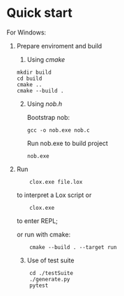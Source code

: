 # Quick start
For Windows:
1. Prepare enviroment and build
   1. Using *cmake*

    ```
    mkdir build
    cd build
    cmake ..
    cmake --build .
    ```

    2. Using *nob.h*

        Bootstrap nob:
        ```
        gcc -o nob.exe nob.c
        ```
        Run nob.exe to build project
        ```
        nob.exe
        ```

2. Run
    ```
        clox.exe file.lox
    ```
      to interpret a Lox script 
      or
    ```
        clox.exe
    ```
      to enter REPL;
    
      or run with cmake:
    ```
        cmake --build . --target run
    ```
    
    3. Use of test suite
    ``` console
        cd ./testSuite
        ./generate.py
        pytest
    ```